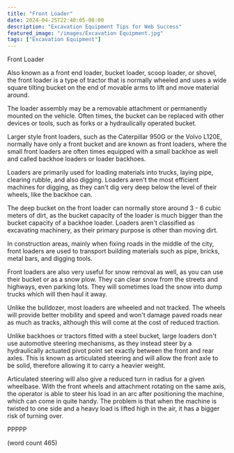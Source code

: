 ```yaml
---
title: "Front Loader"
date: 2024-04-25T22:40:05-08:00
description: "Excavation Equipment Tips for Web Success"
featured_image: "/images/Excavation Equipment.jpg"
tags: ["Excavation Equipment"]
---
```


Front Loader

Also known as a front end loader, bucket loader, 
scoop loader, or shovel, the front loader is a type
of tractor that is normally wheeled and uses a 
wide square tilting bucket on the end of movable
arms to lift and move material around.

The loader assembly may be a removable attachment
or permanently mounted on the vehicle.  Often times,
the bucket can be replaced with other devices or
tools, such as forks or a hydraulically operated
bucket.  

Larger style front loaders, such as the Caterpillar
950G or the Volvo L120E, normally have only a
front bucket and are known as front loaders, 
where the small front loaders are often times
equipped with a small backhoe as well and called
backhoe loaders or loader backhoes.

Loaders are primarily used for loading materials
into trucks, laying pipe, clearing rubble, and
also digging.  Loaders aren't the most efficient
machines for digging, as they can't dig very deep
below the level of their wheels, like the backhoe
can.  

The deep bucket on the front loader can normally
store around 3 - 6 cubic meters of dirt, as the
bucket capacity of the loader is much bigger than
the bucket capacity of a backhoe loader.  Loaders
aren't classified as excavating machinery, as 
their primary purpose is other than moving dirt.

In construction areas, mainly when fixing roads
in the middle of the city, front loaders are 
used to transport building materials such as
pipe, bricks, metal bars, and digging tools.

Front loaders are also very useful for snow 
removal as well, as you can use their bucket or
as a snow plow.  They can clear snow from the
streets and highways, even parking lots.  They
will sometimes load the snow into dump trucks
which will then haul it away.

Unlike the bulldozer, most loaders are wheeled and
not tracked.  The wheels will provide better
mobility and speed and won't damage paved roads
near as much as tracks, although this will come
at the cost of reduced traction.

Unlike backhoes or tractors fitted with a steel
bucket, large loaders don't use automotive 
steering mechanisms, as they instead steer by a
hydraulically actuated pivot point set exactly 
between the front and rear axles.  This is known
as articulated steering and will allow the front 
axle to be solid, therefore allowing it to carry
a heavier weight.  

Articulated steering will also give a reduced
turn in radius for a given wheelbase.  With the
front wheels and attachment rotating on the same
axis, the operator is able to steer his load in
an arc after positioning the machine, which can
come in quite handy.  The problem is that when
the machine is twisted to one side and a heavy
load is lifted high in the air, it has a bigger
risk of turning over.

PPPPP

(word count 465)
